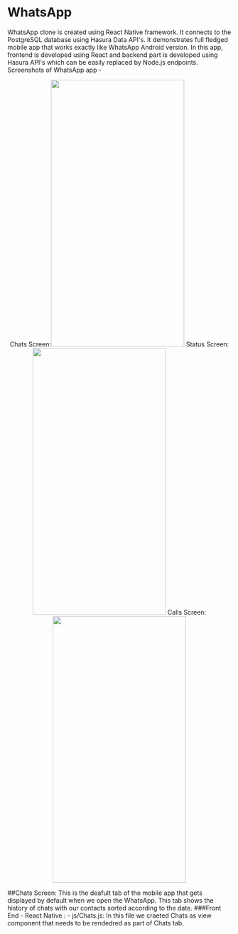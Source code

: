 # WhatsApp
WhatsApp clone is created using React Native framework. It connects to the PostgreSQL database using Hasura Data API's. It demonstrates full fledged mobile app that works exactly like WhatsApp Android version. In this app, frontend is developed using React and backend part is developed using Hasura API's which can be easily replaced by Node.js endpoints. 
Screenshots of WhatsApp app - 
<p align="center">
Chats Screen:<img  width="300" height="600" src="https://s9.postimg.org/4gwzdjh8v/chats_Tab.png">
Status Screen:<img  width="300" height="600" src="https://s9.postimg.org/4todjjk1b/status_Tab.png">
Calls Screen: <img  width="300" height="600" src="https://s9.postimg.org/5vyk262vj/calls_Tab.png">
</p>
##Chats Screen:
This is the deafult tab of the mobile app that gets displayed by default when we open the WhatsApp. This tab shows the history of chats with our contacts sorted according to the date.
###Front End - React Native :
- js/Chats.js: In this file we craeted Chats as view component that needs to be rendedred as part of Chats tab.
